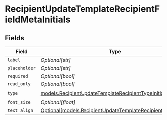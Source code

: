 # RecipientUpdateTemplateRecipientFieldMetaInitials


## Fields

| Field                                                                                                                  | Type                                                                                                                   | Required                                                                                                               | Description                                                                                                            |
| ---------------------------------------------------------------------------------------------------------------------- | ---------------------------------------------------------------------------------------------------------------------- | ---------------------------------------------------------------------------------------------------------------------- | ---------------------------------------------------------------------------------------------------------------------- |
| `label`                                                                                                                | *Optional[str]*                                                                                                        | :heavy_minus_sign:                                                                                                     | N/A                                                                                                                    |
| `placeholder`                                                                                                          | *Optional[str]*                                                                                                        | :heavy_minus_sign:                                                                                                     | N/A                                                                                                                    |
| `required`                                                                                                             | *Optional[bool]*                                                                                                       | :heavy_minus_sign:                                                                                                     | N/A                                                                                                                    |
| `read_only`                                                                                                            | *Optional[bool]*                                                                                                       | :heavy_minus_sign:                                                                                                     | N/A                                                                                                                    |
| `type`                                                                                                                 | [models.RecipientUpdateTemplateRecipientTypeInitials](../models/recipientupdatetemplaterecipienttypeinitials.md)       | :heavy_check_mark:                                                                                                     | N/A                                                                                                                    |
| `font_size`                                                                                                            | *Optional[float]*                                                                                                      | :heavy_minus_sign:                                                                                                     | N/A                                                                                                                    |
| `text_align`                                                                                                           | [Optional[models.RecipientUpdateTemplateRecipientTextAlign1]](../models/recipientupdatetemplaterecipienttextalign1.md) | :heavy_minus_sign:                                                                                                     | N/A                                                                                                                    |